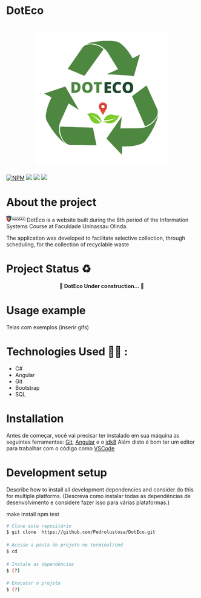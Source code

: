 # DotEco
<h1 align="center"> 
<img src="assets/Img/Logo_DotEco.png" width="350px" height= "350px">
</h1>

[![NPM](https://img.shields.io/npm/l/react)](https://github.com/AlvaroLauriano/DotEco_Readme/blob/main/LICENSE) ![ ](https://img.shields.io/badge/website-DOTECO-COLOR) ![ ](https://img.shields.io/badge/Sustainability-COLOR) ![ ](https://img.shields.io/badge/Recycling-COLOR) 



# About the project

<img src="assets/Img/Logo_Uninassau.png"> DotEco is a website built during the 8th period of the Information Systems Course at Faculdade Uninassau Olinda.

The application was developed to facilitate selective collection, through scheduling, for the collection of recyclable waste


# Project Status ♻️

<h4 align="center"> 
	🚧 DotEco Under construction... 🚧
</h4>

# Usage example
Telas com exemplos (inserir gifs)


# Technologies Used 👩‍💻 :
- C# 
- Angular
- Git
- Bootstrap
- SQL




# Installation

Antes de começar, você vai precisar ter instalado em sua máquina as seguintes ferramentas:
[Git](https://git-scm.com), [Angular](https://angular.io/cli) e o  [jdk8](https://www.oracle.com/br/java/technologies/javase/javase-jdk8-downloads.html)
Além disto é bom ter um editor para trabalhar com o código como [VSCode](https://code.visualstudio.com/)


# Development setup

Describe how to install all development dependencies and consider do this for multiple platforms. (Descreva como instalar todas as dependências de desenvolvimento e considere fazer isso para várias plataformas.)

make install
npm test


```bash
# Clone este repositório
$ git clone  https://github.com/Pedrolustosa/DotEco.git

# Acesse a pasta do projeto no terminal/cmd
$ cd 

# Instale as dependências
$ (?)

# Executar o projeto
$ (?)









